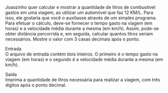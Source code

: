 Joaozinho quer calcular e mostrar a quantidade de litros de combustível gastos em uma viagem, ao utilizar um automóvel que faz 12 KM/L. Para isso, ele gostaria que você o auxiliasse através de um simples programa. Para efetuar o cálculo, deve-se fornecer o tempo gasto na viagem (em horas) e a velocidade média durante a mesma (em km/h). Assim, pode-se obter distância percorrida e, em seguida, calcular quantos litros seriam necessários. Mostre o valor com 3 casas decimais após o ponto.

Entrada<br>
O arquivo de entrada contém dois inteiros. O primeiro é o tempo gasto na viagem (em horas) e o segundo é a velocidade média durante a mesma (em km/h).

Saída<br>
Imprima a quantidade de litros necessária para realizar a viagem, com três dígitos após o ponto decimal.